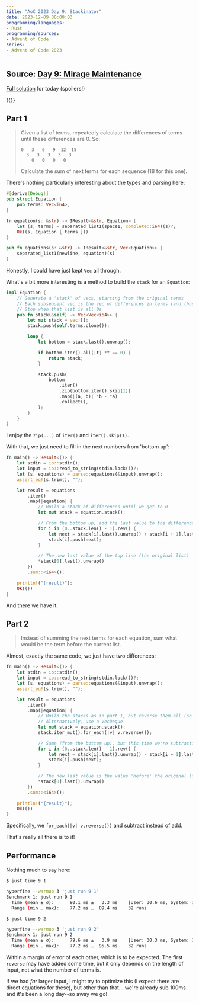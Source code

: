 ```yaml
---
title: "AoC 2023 Day 9: Stackinator"
date: 2023-12-09 00:00:03
programming/languages:
- Rust
programming/sources:
- Advent of Code
series:
- Advent of Code 2023
---
```

## Source: [Day 9: Mirage Maintenance](https://adventofcode.com/2023/day/9)

[Full solution](https://github.com/jpverkamp/advent-of-code/tree/master/2023/solutions/day09) for today (spoilers!)

{{<toc>}}

## Part 1

> Given a list of terms, repeatedly calculate the differences of terms until these differences are 0. So:
>
>     0   3   6   9  12  15
>       3   3   3   3   3
>         0   0   0   0
>
> Calculate the sum of next terms for each sequence (18 for this one). 

<!--more-->

There's nothing particularly interesting about the types and parsing here:

```rust
#[derive(Debug)]
pub struct Equation {
    pub terms: Vec<i64>,
}

fn equation(s: &str) -> IResult<&str, Equation> {
    let (s, terms) = separated_list1(space1, complete::i64)(s)?;
    Ok((s, Equation { terms }))
}

pub fn equations(s: &str) -> IResult<&str, Vec<Equation>> {
    separated_list1(newline, equation)(s)
}
```

Honestly, I could have just kept `Vec` all through. 

What's a bit more interesting is a method to build the `stack` for an `Equation`:

```rust
impl Equation {
    // Generate a 'stack' of vecs, starting from the original terms
    // Each subsequent vec is the vec of differences in terms (and thus 1 element shorter)
    // Stop when that list is all 0s
    pub fn stack(&self) -> Vec<Vec<i64>> {
        let mut stack = vec![];
        stack.push(self.terms.clone());

        loop {
            let bottom = stack.last().unwrap();

            if bottom.iter().all(|t| *t == 0) {
                return stack;
            }

            stack.push(
                bottom
                    .iter()
                    .zip(bottom.iter().skip(1))
                    .map(|(a, b)| *b - *a)
                    .collect(),
            );
        }
    }
}
```

I enjoy the `zip(...)` of `iter()` and `iter().skip(1)`. 

With that, we just need to fill in the next numbers from 'bottom up':

```rust
fn main() -> Result<()> {
    let stdin = io::stdin();
    let input = io::read_to_string(stdin.lock())?;
    let (s, equations) = parse::equations(&input).unwrap();
    assert_eq!(s.trim(), "");

    let result = equations
        .iter()
        .map(|equation| {
            // Build a stack of differences until we get to 0
            let mut stack = equation.stack();

            // From the bottom up, add the last value to the differences beneath it
            for i in (0..stack.len() - 1).rev() {
                let next = stack[i].last().unwrap() + stack[i + 1].last().unwrap();
                stack[i].push(next);
            }

            // The new last value of the top line (the original list)
            *stack[0].last().unwrap()
        })
        .sum::<i64>();

    println!("{result}");
    Ok(())
}
```

And there we have it. 

## Part 2

> Instead of summing the next terms for each equation, sum what would be the term before the current list. 

Almost, exactly the same code, we just have two differences:

```rust
fn main() -> Result<()> {
    let stdin = io::stdin();
    let input = io::read_to_string(stdin.lock())?;
    let (s, equations) = parse::equations(&input).unwrap();
    assert_eq!(s.trim(), "");

    let result = equations
        .iter()
        .map(|equation| {
            // Build the stacks as in part 1, but reverse them all (so we can generate a new 'first' element)
            // Alternatively, use a VecDeque
            let mut stack = equation.stack();
            stack.iter_mut().for_each(|v| v.reverse());

            // Same (from the bottom up), but this time we're subtracting
            for i in (0..stack.len() - 1).rev() {
                let next = stack[i].last().unwrap() - stack[i + 1].last().unwrap();
                stack[i].push(next);
            }

            // The new last value is the value 'before' the original list
            *stack[0].last().unwrap()
        })
        .sum::<i64>();

    println!("{result}");
    Ok(())
}
```

Specifically, we `for_each(|v| v.reverse())` and subtract instead of add. 

That's really all there is to it!

## Performance

Nothing much to say here:

```bash
$ just time 9 1

hyperfine --warmup 3 'just run 9 1'
Benchmark 1: just run 9 1
  Time (mean ± σ):      80.1 ms ±   3.3 ms    [User: 30.6 ms, System: 11.3 ms]
  Range (min … max):    77.2 ms …  89.4 ms    32 runs

$ just time 9 2

hyperfine --warmup 3 'just run 9 2'
Benchmark 1: just run 9 2
  Time (mean ± σ):      79.6 ms ±   3.9 ms    [User: 30.3 ms, System: 11.1 ms]
  Range (min … max):    77.2 ms …  95.5 ms    32 runs
```

Within a margin of error of each other, which is to be expected. The first `reverse` may have added some time, but it only depends on the length of input, not what the number of terms is. 

If we had *far* larger input, I might try to optimize this (I expect there are direct equations for these), but other than that... we're already sub 100ms and it's been a long day--so away we go!
